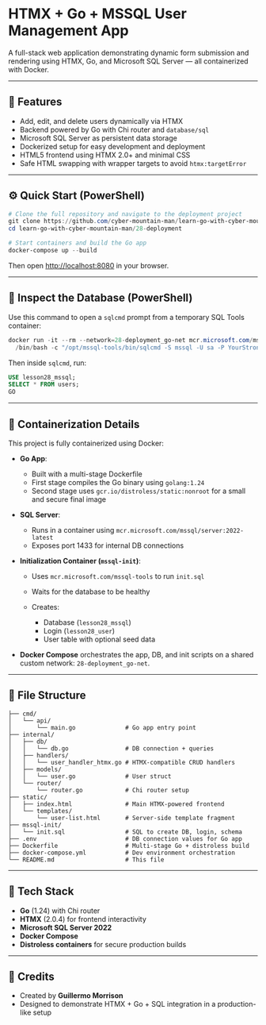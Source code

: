 # HTMX + Go + MSSQL User Management App

A full-stack web application demonstrating dynamic form submission and rendering using HTMX, Go, and Microsoft SQL Server — all containerized with Docker.

---

## 🚀 Features

- Add, edit, and delete users dynamically via HTMX
- Backend powered by Go with Chi router and `database/sql`
- Microsoft SQL Server as persistent data storage
- Dockerized setup for easy development and deployment
- HTML5 frontend using HTMX 2.0+ and minimal CSS
- Safe HTML swapping with wrapper targets to avoid `htmx:targetError`

---

## ⚙️ Quick Start (PowerShell)

```powershell
# Clone the full repository and navigate to the deployment project
git clone https://github.com/cyber-mountain-man/learn-go-with-cyber-mountain-man.git
cd learn-go-with-cyber-mountain-man/28-deployment

# Start containers and build the Go app
docker-compose up --build
````

Then open [http://localhost:8080](http://localhost:8080) in your browser.

---

## 🧪 Inspect the Database (PowerShell)

Use this command to open a `sqlcmd` prompt from a temporary SQL Tools container:

```powershell
docker run -it --rm --network=28-deployment_go-net mcr.microsoft.com/mssql-tools `
  /bin/bash -c "/opt/mssql-tools/bin/sqlcmd -S mssql -U sa -P YourStrong@Passw0rd"
```

Then inside `sqlcmd`, run:

```sql
USE lesson28_mssql;
SELECT * FROM users;
GO
```

---

## 🐳 Containerization Details

This project is fully containerized using Docker:

* **Go App**:

  * Built with a multi-stage Dockerfile
  * First stage compiles the Go binary using `golang:1.24`
  * Second stage uses `gcr.io/distroless/static:nonroot` for a small and secure final image

* **SQL Server**:

  * Runs in a container using `mcr.microsoft.com/mssql/server:2022-latest`
  * Exposes port 1433 for internal DB connections

* **Initialization Container (`mssql-init`)**:

  * Uses `mcr.microsoft.com/mssql-tools` to run `init.sql`
  * Waits for the database to be healthy
  * Creates:

    * Database (`lesson28_mssql`)
    * Login (`lesson28_user`)
    * User table with optional seed data

* **Docker Compose** orchestrates the app, DB, and init scripts on a shared custom network: `28-deployment_go-net`.

---

## 📁 File Structure

```
├── cmd/
│   └── api/
│       └── main.go              # Go app entry point
├── internal/
│   ├── db/
│   │   └── db.go                # DB connection + queries
│   ├── handlers/
│   │   └── user_handler_htmx.go # HTMX-compatible CRUD handlers
│   ├── models/
│   │   └── user.go              # User struct
│   └── router/
│       └── router.go            # Chi router setup
├── static/
│   ├── index.html               # Main HTMX-powered frontend
│   └── templates/
│       └── user-list.html       # Server-side template fragment
├── mssql-init/
│   └── init.sql                 # SQL to create DB, login, schema
├── .env                         # DB connection values for Go app
├── Dockerfile                   # Multi-stage Go + distroless build
├── docker-compose.yml           # Dev environment orchestration
└── README.md                    # This file
```

---

## 🧰 Tech Stack

* **Go** (1.24) with Chi router
* **HTMX** (2.0.4) for frontend interactivity
* **Microsoft SQL Server 2022**
* **Docker Compose**
* **Distroless containers** for secure production builds

---

## 🙌 Credits

* Created by **Guillermo Morrison**
* Designed to demonstrate HTMX + Go + SQL integration in a production-like setup
```
